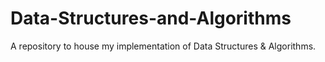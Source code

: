 # Data-Structures-and-Algorithms
A repository to house my implementation of Data Structures & Algorithms.
